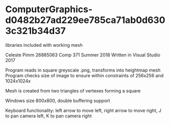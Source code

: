 # ComputerGraphics-d0482b27ad229ee785ca71ab0d6303c321b34d37
libraries included with working mesh 

Celeste Pimm 26885063 
Comp 371 Summer 2018
Written in Visual Studio 2017


Program reads in square greyscale .png, transforms into heightmap mesh Program checks size of image to ensure within constraints of 256x256 and 1024x1024x

Mesh is created from two triangles of vertexes forming a square

Windows size 800x800, double buffering support

Keyboard functionality: left arrow to move left, right arrow to move right, J to pan camera left, K to pan camera right

